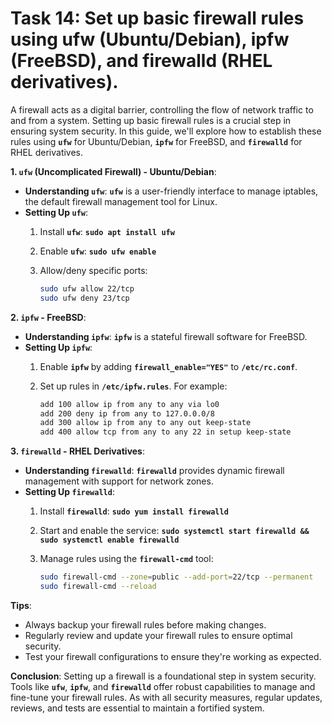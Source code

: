 # Task 14: Set up basic firewall rules using ufw (Ubuntu/Debian), ipfw (FreeBSD), and firewalld (RHEL derivatives).

A firewall acts as a digital barrier, controlling the flow of network traffic to and from a system. Setting up basic firewall rules is a crucial step in ensuring system security. In this guide, we'll explore how to establish these rules using **`ufw`** for Ubuntu/Debian, **`ipfw`** for FreeBSD, and **`firewalld`** for RHEL derivatives.

**1. `ufw` (Uncomplicated Firewall) - Ubuntu/Debian**:

- **Understanding `ufw`**:
**`ufw`** is a user-friendly interface to manage iptables, the default firewall management tool for Linux.
- **Setting Up `ufw`**:
    1. Install **`ufw`**: **`sudo apt install ufw`**
    2. Enable **`ufw`**: **`sudo ufw enable`**
    3. Allow/deny specific ports:
        
        ```bash
        sudo ufw allow 22/tcp
        sudo ufw deny 23/tcp
        ```
        

**2. `ipfw` - FreeBSD**:

- **Understanding `ipfw`**:
**`ipfw`** is a stateful firewall software for FreeBSD.
- **Setting Up `ipfw`**:
    1. Enable **`ipfw`** by adding **`firewall_enable="YES"`** to **`/etc/rc.conf`**.
    2. Set up rules in **`/etc/ipfw.rules`**. For example:
        
        ```bash
        add 100 allow ip from any to any via lo0
        add 200 deny ip from any to 127.0.0.0/8
        add 300 allow ip from any to any out keep-state
        add 400 allow tcp from any to any 22 in setup keep-state
        ```
        

**3. `firewalld` - RHEL Derivatives**:

- **Understanding `firewalld`**:
**`firewalld`** provides dynamic firewall management with support for network zones.
- **Setting Up `firewalld`**:
    1. Install **`firewalld`**: **`sudo yum install firewalld`**
    2. Start and enable the service: **`sudo systemctl start firewalld && sudo systemctl enable firewalld`**
    3. Manage rules using the **`firewall-cmd`** tool:
        
        ```bash
        sudo firewall-cmd --zone=public --add-port=22/tcp --permanent
        sudo firewall-cmd --reload
        ```
        

**Tips**:

- Always backup your firewall rules before making changes.
- Regularly review and update your firewall rules to ensure optimal security.
- Test your firewall configurations to ensure they're working as expected.

**Conclusion**:
Setting up a firewall is a foundational step in system security. Tools like **`ufw`**, **`ipfw`**, and **`firewalld`** offer robust capabilities to manage and fine-tune your firewall rules. As with all security measures, regular updates, reviews, and tests are essential to maintain a fortified system.